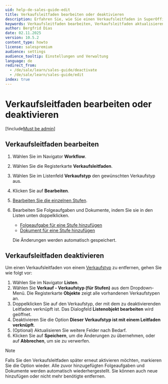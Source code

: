 ```yaml
---
uid: help-de-sales-guide-edit
title: Verkaufsleitfaden bearbeiten oder deaktivieren
description: Erfahren Sie, wie Sie einen Verkaufsleitfaden in SuperOffice CRM bearbeiten oder deaktivieren können.
keywords: Verkaufsleitfaden bearbeiten, Verkaufsleitfaden aktualisieren, Verkaufsleitfaden deaktivieren, Verkaufsleitfaden, Leitfaden, Workflow, Verkauf
author: Bergfrid Dias
date: 02.11.2025
version: 10.5.2
content_type: howto
license: salespremium
audience: settings
audience_tooltip: Einstellungen und Verwaltung
language: de
redirect_from:
  - /de/sale/learn/sales-guide/deactivate
  - /de/sale/learn/sales-guide/edit
index: true
---
```


# Verkaufsleitfaden bearbeiten oder deaktivieren

[!include[Must be admin](../../learn/includes/req-admin.md)]

## Verkaufsleitfaden bearbeiten

1. Wählen Sie im Navigator <i class="ph ph-arrows-left-right" aria-hidden="true"></i> **Workflow**.
1. Wählen Sie die Registerkarte **Verkaufsleitfaden**.
1. Wählen Sie im Listenfeld **Verkaufstyp** den gewünschten Verkaufstyp aus.
1. Klicken Sie auf **Bearbeiten**.
1. [Bearbeiten Sie die einzelnen Stufen][3].
1. Bearbeiten Sie Folgeaufgaben und Dokumente, indem Sie sie in den Listen unten doppelklicken.

    * [Folgeaufgabe für eine Stufe hinzufügen][1]
    * [Dokument für eine Stufe hinzufügen][2]

   Die Änderungen werden automatisch gespeichert.

## Verkaufsleitfaden deaktivieren

Um einen Verkaufsleitfaden von einem [Verkaufstyp][5] zu entfernen, gehen Sie wie folgt vor:

1. Wählen Sie im Navigator <i class="ph ph-list-bullets" aria-hidden="true"></i> **Listen**.
1. Wählen Sie **Verkauf - Verkaufstyp (für Stufen)** aus dem Dropdown-Menü. Die Registerkarte **Objekte** zeigt alle vorhandenen Verkaufstypen an.
1. Doppelklicken Sie auf den Verkaufstyp, der mit dem zu deaktivierenden Leitfaden verknüpft ist. Das Dialogfeld **Listenobjekt bearbeiten** wird geöffnet.
1. Deaktivieren Sie die Option **Dieser Verkaufstyp ist mit einem Leitfaden verknüpft**.
1. (Optional) Aktualisieren Sie weitere Felder nach Bedarf.
1. Klicken Sie auf **Speichern**, um die Änderungen zu übernehmen, oder auf **Abbrechen**, um sie zu verwerfen.

> [!NOTE]
> Falls Sie den Verkaufsleitfaden später erneut aktivieren möchten, markieren Sie die Option wieder. Alle zuvor hinzugefügten Folgeaufgaben und Dokumente werden automatisch wiederhergestellt. Sie können auch neue hinzufügen oder nicht mehr benötigte entfernen.

<!-- Referenced links -->
[1]: create-sales-guide.md#add-fo-stage
[2]: create-sales-guide.md#add-doc-stage
[3]: sale-stage.md
[5]: sale-type.md
